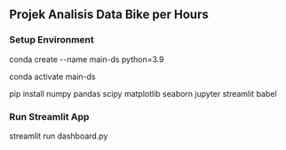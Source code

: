 ## Projek Analisis Data Bike per Hours

### Setup Environment


conda create --name main-ds python=3.9

conda activate main-ds

pip install numpy pandas scipy matplotlib seaborn jupyter streamlit babel


### Run Streamlit App
streamlit run dashboard.py

